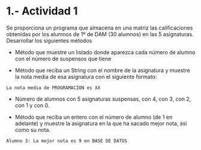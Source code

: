 # 1.- Actividad 1
Se proporciona un programa que almacena en una matriz las calificaciones obtenidas por los alumnos de 1º de DAM (30 alumnos) en las 5 asignaturas. Desarrollar los siguientes métodos
- Método que muestre un listado donde aparezca cada número de
alumno con el número de suspensos que tiene

- Método que reciba un String con el nombre de la asignatura y
muestre la nota media de esa asignatura con el siguiente formato:
```
La nota media de PROGRAMACION es XX
```
- Número de alumnos con 5 asignaturas suspensas, con 4, con 3,
con 2, con 1 y con 0.

- Método que reciba un entero con el número de alumno (de 1 en
adelante) y muestre la asignatura en la que ha sacado mejor nota,
así como su nota.
```
Alumno 3: La mejor nota es 9 en BASE DE DATOS
```

[^1]: Proyecto desarrollado en Java
